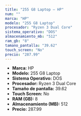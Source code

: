 ```yaml
---
title: "255 G8 Laptop — HP"
num: ""
marca: "HP"
modelo: "255 G8 Laptop"
procesador: "Ryzen 3 Dual Core"
sistema_operativo: "DOS"
almacenamiento_mb: "512"
ram_gb: "8"
tamano_pantalla: "39.62"
touch_screen: "No"
precio: "287.99"
---
```

<ul>
<li><strong>Marca:</strong> HP</li>
<li><strong>Modelo:</strong> 255 G8 Laptop</li>
<li><strong>Sistema Operativo:</strong> DOS</li>
<li><strong>Procesador:</strong> Ryzen 3 Dual Core </li>
<li><strong>Tamaño de pantalla:</strong> 39.62</li>
<li><strong>Touch Screen:</strong> No</li>
<li><strong>RAM (GB):</strong> 8</li>
<li><strong>Almacenamiento (MB):</strong> 512</li>
<li><strong>Precio:</strong> 287.99</li>
</ul>